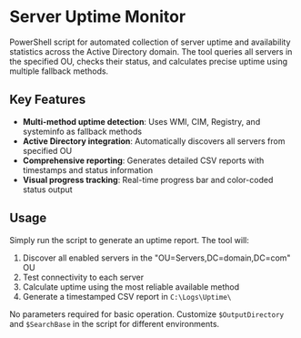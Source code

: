 # Server Uptime Monitor

PowerShell script for automated collection of server uptime and availability statistics across the Active Directory domain. The tool queries all servers in the specified OU, checks their status, and calculates precise uptime using multiple fallback methods.

## Key Features

- **Multi-method uptime detection**: Uses WMI, CIM, Registry, and systeminfo as fallback methods
- **Active Directory integration**: Automatically discovers all servers from specified OU
- **Comprehensive reporting**: Generates detailed CSV reports with timestamps and status information
- **Visual progress tracking**: Real-time progress bar and color-coded status output

## Usage

Simply run the script to generate an uptime report. The tool will:
1. Discover all enabled servers in the "OU=Servers,DC=domain,DC=com" OU
2. Test connectivity to each server
3. Calculate uptime using the most reliable available method
4. Generate a timestamped CSV report in `C:\Logs\Uptime\`

No parameters required for basic operation. Customize `$OutputDirectory` and `$SearchBase` in the script for different environments.
